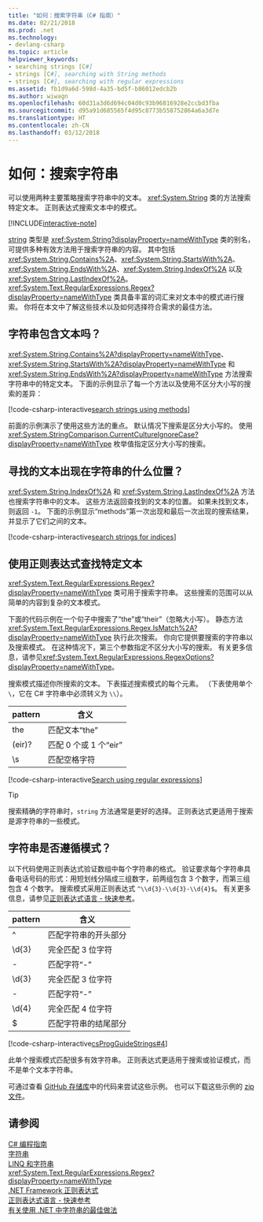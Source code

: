 ```yaml
---
title: "如何：搜索字符串（C# 指南）"
ms.date: 02/21/2018
ms.prod: .net
ms.technology:
- devlang-csharp
ms.topic: article
helpviewer_keywords:
- searching strings [C#]
- strings [C#], searching with String methods
- strings [C#], searching with regular expressions
ms.assetid: fb1d9a6d-598d-4a35-bd5f-b86012edcb2b
ms.author: wiwagn
ms.openlocfilehash: 60d31a3d6d694c04d0c93b96816928e2ccbd3fba
ms.sourcegitcommit: d95a91d685565f4d95c8773b558752864a6a3d7e
ms.translationtype: HT
ms.contentlocale: zh-CN
ms.lasthandoff: 03/12/2018
---
```

# <a name="how-to-search-strings"></a>如何：搜索字符串

可以使用两种主要策略搜索字符串中的文本。 <xref:System.String> 类的方法搜索特定文本。 正则表达式搜索文本中的模式。

[!INCLUDE[interactive-note](~/includes/csharp-interactive-note.md)]

[string](../language-reference/keywords/string.md) 类型是 <xref:System.String?displayProperty=nameWithType> 类的别名，可提供多种有效方法用于搜索字符串的内容。 其中包括 <xref:System.String.Contains%2A>、<xref:System.String.StartsWith%2A>、<xref:System.String.EndsWith%2A>、<xref:System.String.IndexOf%2A> 以及 <xref:System.String.LastIndexOf%2A>。 <xref:System.Text.RegularExpressions.Regex?displayProperty=nameWithType> 类具备丰富的词汇来对文本中的模式进行搜索。 你将在本文中了解这些技术以及如何选择符合需求的最佳方法。

## <a name="does-a-string-contain-text"></a>字符串包含文本吗？

<xref:System.String.Contains%2A?displayProperty=nameWithType>、<xref:System.String.StartsWith%2A?displayProperty=nameWithType> 和 <xref:System.String.EndsWith%2A?displayProperty=nameWithType> 方法搜索字符串中的特定文本。 下面的示例显示了每一个方法以及使用不区分大小写的搜索的差异：

[!code-csharp-interactive[search strings using methods](../../../samples/snippets/csharp/how-to/strings/SearchStrings.cs#1)]

前面的示例演示了使用这些方法的重点。 默认情况下搜索是区分大小写的。 使用 <xref:System.StringComparison.CurrentCultureIgnoreCase?displayProperty=nameWithType> 枚举值指定区分大小写的搜索。

## <a name="where-does-the-sought-text-occur-in-a-string"></a>寻找的文本出现在字符串的什么位置？

<xref:System.String.IndexOf%2A> 和 <xref:System.String.LastIndexOf%2A> 方法也搜索字符串中的文本。 这些方法返回查找到的文本的位置。 如果未找到文本，则返回 `-1`。 下面的示例显示“methods”第一次出现和最后一次出现的搜索结果，并显示了它们之间的文本。
  
[!code-csharp-interactive[search strings for indices](../../../samples/snippets/csharp/how-to/strings/SearchStrings.cs#2)]

## <a name="finding-specific-text-using-regular-expressions"></a>使用正则表达式查找特定文本

<xref:System.Text.RegularExpressions.Regex?displayProperty=nameWithType> 类可用于搜索字符串。 这些搜索的范围可以从简单的内容到复杂的文本模式。

下面的代码示例在一个句子中搜索了“the”或“their”（忽略大小写）。 静态方法 <xref:System.Text.RegularExpressions.Regex.IsMatch%2A?displayProperty=nameWithType> 执行此次搜索。 你向它提供要搜索的字符串以及搜索模式。 在这种情况下，第三个参数指定不区分大小写的搜索。 有关更多信息，请参见<xref:System.Text.RegularExpressions.RegexOptions?displayProperty=nameWithType>。  

搜索模式描述你所搜索的文本。 下表描述搜索模式的每个元素。 （下表使用单个 `\`，它在 C# 字符串中必须转义为 `\\`）。

| pattern  | 含义     |
| -------- |-------------|
| the      | 匹配文本“the” |
| (eir)?   | 匹配 0 个或 1 个“eir” |
| \s       | 匹配空格字符    |
  
[!code-csharp-interactive[Search using regular expressions](../../../samples/snippets/csharp/how-to/strings/SearchStrings.cs#3)]
  
> [!TIP]
> 搜索精确的字符串时，`string` 方法通常是更好的选择。 正则表达式更适用于搜索是源字符串的一些模式。

## <a name="does-a-string-follow-a-pattern"></a>字符串是否遵循模式？

以下代码使用正则表达式验证数组中每个字符串的格式。 验证要求每个字符串具备电话号码的形式：用短划线分隔成三组数字，前两组包含 3 个数字，而第三组包含 4 个数字。 搜索模式采用正则表达式 `^\\d{3}-\\d{3}-\\d{4}$`。 有关更多信息，请参见[正则表达式语言 - 快速参考](../../standard/base-types/regular-expression-language-quick-reference.md)。

| pattern  | 含义                             |
| -------- |-------------------------------------|
| ^        | 匹配字符串的开头部分 |
| \d{3}    | 完全匹配 3 位字符  |
| -        | 匹配字符“-”           |
| \d{3}    | 完全匹配 3 位字符  |
| -        | 匹配字符“-”           |
| \d{4}    | 完全匹配 4 位字符  |
| $        | 匹配字符串的结尾部分       |


[!code-csharp-interactive[csProgGuideStrings#4](../../../samples/snippets/csharp/how-to/strings/SearchStrings.cs#4)]

此单个搜索模式匹配很多有效字符串。 正则表达式更适用于搜索或验证模式，而不是单个文本字符串。

可通过查看 [GitHub 存储库](https://github.com/dotnet/docs/tree/master/samples/snippets/csharp/how-to/strings)中的代码来尝试这些示例。 也可以下载这些示例的 [zip 文件](https://github.com/dotnet/docs/tree/master/samples/snippets/csharp/how-to/strings.zip)。

## <a name="see-also"></a>请参阅  

 [C# 编程指南](../programming-guide/index.md)  
 [字符串](../programming-guide/strings/index.md)  
 [LINQ 和字符串](../programming-guide/concepts/linq/linq-and-strings.md)   
 <xref:System.Text.RegularExpressions.Regex?displayProperty=nameWithType>     
 [.NET Framework 正则表达式](../../standard/base-types/regular-expressions.md)   
 [正则表达式语言 - 快速参考](../../standard/base-types/regular-expression-language-quick-reference.md)   
 [有关使用 .NET 中字符串的最佳做法](../../standard/base-types/best-practices-strings.md)  
